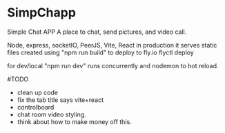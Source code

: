 # SimpChapp

Simple Chat APP
A place to chat, send pictures, and video call.



Node, express, socketIO, PeerJS, Vite, React
in production it serves static files created using "npm run build"
to deploy to fly.io flyctl deploy

for dev/local "npm run dev" runs concurrently and nodemon to hot reload.

#TODO
* clean up code
* fix the tab title says vite+react
* controlboard
* chat room video styling.
* think about how to make money off this.



